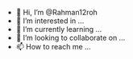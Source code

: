 - 👋 Hi, I’m @Rahman12roh
- 👀 I’m interested in ...
- 🌱 I’m currently learning ...
- 💞️ I’m looking to collaborate on ...
- 📫 How to reach me ...

<!---
Rahman12roh/Rahman12roh is a ✨ special ✨ repository because its `README.md` (this file) appears on your GitHub profile.
You can click the Preview link to take a look at your changes.
--->

